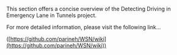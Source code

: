 This section offers a concise overview of the Detecting Driving in Emergency Lane in Tunnels project. 

For more detailed information, please visit the following link... 

([https://github.com/parineh/WSN/wiki](https://github.com/parineh/WSN/wiki))
